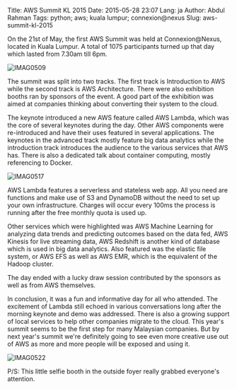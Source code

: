 Title: AWS Summit KL 2015
Date: 2015-05-28 23:07
Lang: ja
Author: Abdul Rahman
Tags: python; aws; kuala lumpur; connexion@nexus
Slug: aws-summit-kl-2015

On the 21st of May, the first AWS Summit was held at Connexion@Nexus,
located in Kuala Lumpur. A total of 1075 participants turned up that day
which lasted from 7.30am till 6pm.

![IMAG0509]({filename}/images/5c468-6a0153916e707f970b01b8d11b4dc4970c-pi.jpg)

The summit was split into two tracks. The first track is Introduction to
AWS while the second track is AWS Architecture. There were also
exhibition booths ran by sponsors of the event. A good part of the
exhibition was aimed at companies thinking about converting their system
to the cloud.

The keynote introduced a new AWS feature called AWS Lambda, which was
the core of several keynotes during the day. Other AWS components were
re-introduced and have their uses featured in several applications. The
keynotes in the advanced track mostly feature big data analytics while
the introduction track introduces the audience to the various services
that AWS has. There is also a dedicated talk about container computing,
mostly referencing to Docker.

![IMAG0517]({filename}/images/12fb2-6a0153916e707f970b01bb0835babb970d-pi.jpg)

AWS Lambda features a serverless and stateless web app. All you need are
functions and make use of S3 and DynamoDB without the need to set up
your own infrastructure. Charges will occur every 100ms the process is
running after the free monthly quota is used up.

Other services which were highlighted was AWS Machine Learning for
analyzing data trends and predicting outcomes based on the data fed, AWS
Kinesis for live streaming data, AWS Redshift is another kind of
database which is used in big data analytics. Also featured was the
elastic file system, or AWS EFS as well as AWS EMR, which is the
equivalent of the Hadoop cluster.

The day ended with a lucky draw session contributed by the sponsors as
well as from AWS themselves.

In conclusion, it was a fun and informative day for all who attended.
The excitement of Lambda still echoed in various conversations long
after the morning keynote and demo was addressed. There is also a
growing support of local services to help other companies migrate to the
cloud. This year's summit seems to be the first step for many Malaysian
companies. But by next year's summit we're definitely going to see even
more creative use out of AWS as more and more people will be exposed and
using it.

![IMAG0522]({filename}/images/6ebd8-6a0153916e707f970b01b8d11b4f16970c-pi.jpg)

P/S: This little selfie booth in the outside foyer really grabbed
everyone's attention.
